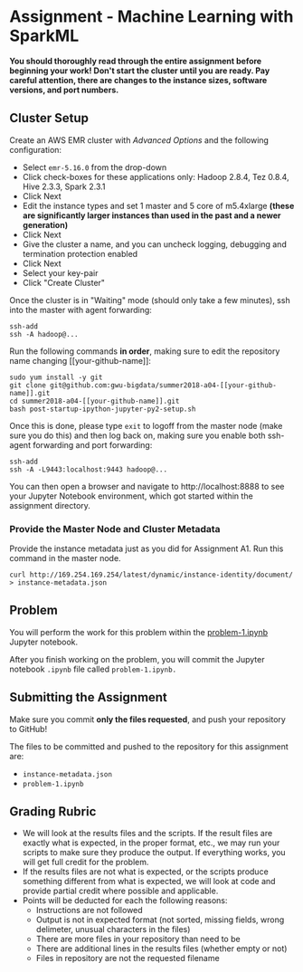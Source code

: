 # Assignment - Machine Learning with SparkML

**You should thoroughly read through the entire assignment before beginning your work! Don't start the cluster until you are ready. Pay careful attention, there are changes to the instance sizes, software versions, and port numbers.**

## Cluster Setup

Create an AWS EMR cluster with *Advanced Options* and the following configuration:

* Select `emr-5.16.0` from the drop-down
* Click check-boxes for these applications only: Hadoop 2.8.4, Tez 0.8.4, Hive 2.3.3, Spark 2.3.1	
* Click Next
* Edit the instance types and set 1 master and 5 core of m5.4xlarge **(these are significantly larger instances than used in the past and a newer generation)** 
* Click Next
* Give the cluster a name, and you can uncheck logging, debugging and termination protection enabled
* Click Next
* Select your key-pair
* Click "Create Cluster"

Once the cluster is in "Waiting" mode (should only take a few minutes), ssh into the master with agent forwarding:

```
ssh-add
ssh -A hadoop@...
```

Run the following commands **in order**, making sure to edit the repository name changing [[your-github-name]]:

```
sudo yum install -y git
git clone git@github.com:gwu-bigdata/summer2018-a04-[[your-github-name]].git
cd summer2018-a04-[[your-github-name]].git
bash post-startup-ipython-jupyter-py2-setup.sh 
```

Once this is done, please type `exit` to logoff from the master node (make sure you do this) and then log back on, making sure you enable both ssh-agent forwarding and port forwarding:

```
ssh-add
ssh -A -L9443:localhost:9443 hadoop@...
``` 

You can then open a browser and navigate to http://localhost:8888 to see your Jupyter Notebook environment, which got started within the assignment directory. 

### Provide the Master Node and Cluster Metadata

Provide the instance metadata just as you did for Assignment A1. Run this command in the master node.

```
curl http://169.254.169.254/latest/dynamic/instance-identity/document/ > instance-metadata.json
```

## Problem

You will perform the work for this problem within the [problem-1.ipynb](problem-1.ipynb) Jupyter notebook.

After you finish working on the problem, you will commit the Jupyter notebook `.ipynb` file called `problem-1.ipynb.`

## Submitting the Assignment

Make sure you commit **only the files requested**, and push your repository to GitHub!

The files to be committed and pushed to the repository for this assignment are:

* `instance-metadata.json`
* `problem-1.ipynb`


## Grading Rubric 

* We will look at the results files and the scripts. If the result files are exactly what is expected, in the proper format, etc., we may run your scripts to make sure they produce the output. If everything works, you will get full credit for the problem.
* If the results files are not what is expected, or the scripts produce something different from what is expected, we will look at code and provide partial credit where possible and applicable.
* Points will be deducted for each the following reasons:
	* Instructions are not followed
	* Output is not in expected format (not sorted, missing fields, wrong delimeter, unusual characters in the files)
	* There are more files in your repository than need to be 
	* There are additional lines in the results files (whether empty or not)
	* Files in repository are not the requested filename


	
